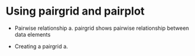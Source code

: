 
# Using pairgrid and pairplot

- Pairwise relationship
a. pairgrid shows pairwise relationship between data elements

- Creating a pairgrid
a. 






